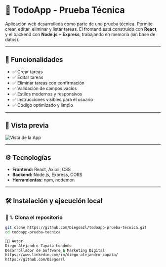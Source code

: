 # 📝 TodoApp - Prueba Técnica

Aplicación web desarrollada como parte de una prueba técnica. Permite crear, editar, eliminar y listar tareas. El frontend está construido con **React**, y el backend con **Node.js + Express**, trabajando en memoria (sin base de datos).

---

## 🚀 Funcionalidades

- ✅ Crear tareas
- ✅ Editar tareas
- ✅ Eliminar tareas con confirmación
- ✅ Validación de campos vacíos
- ✅ Estilos modernos y responsivos
- ✅ Instrucciones visibles para el usuario
- ✅ Código optimizado y limpio

---

## 📸 Vista previa

![Vista de la App](./bandejaFrontend/public/capturas/)

---

## ⚙️ Tecnologías

- **Frontend:** React, Axios, CSS
- **Backend:** Node.js, Express, CORS
- **Herramientas:** npm, nodemon

---

## 🛠️ Instalación y ejecución local

### 🔧 1. Clona el repositorio

```bash
git clone https://github.com/Diegoazl/todoapp-prueba-tecnica.git
cd todoapp-prueba-tecnica

👨‍💻 Autor
Diego Alejandro Zapata Londoño
Desarrollador de Software & Marketing Digital
https://www.linkedin.com/in/diego-alejandro-zapata/
https://github.com/Diegoazl

